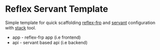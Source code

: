 # Reflex Servant Template

Simple template for quick scaffolding [reflex-frp]() and [servant]() configuration with [stack]() tool.

- app - reflex-frp app (i.e frontend)
- api - servant based api (i.e backend)

